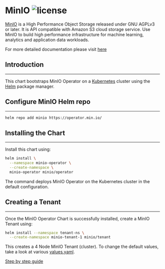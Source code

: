 # MinIO ![license](https://img.shields.io/badge/license-AGPL%20V3-blue)

[MinIO](https://min.io) is a High Performance Object Storage released under GNU AGPLv3 or later. It is API compatible
with Amazon S3 cloud storage service. Use MinIO to build high performance infrastructure for machine learning, analytics
and application data workloads.

For more detailed documentation please visit [here](https://docs.minio.io/)

## Introduction

------------

This chart bootstraps MinIO Operator on a [Kubernetes](http://kubernetes.io) cluster using the [Helm](https://helm.sh) package manager.

## Configure MinIO Helm repo

------------

```bash
helm repo add minio https://operator.min.io/
```

## Installing the Chart

------------

Install this chart using:

```bash
helm install \
  --namespace minio-operator \
  --create-namespace \
  minio-operator minio/operator
```

The command deploys MinIO Operator on the Kubernetes cluster in the default configuration.

## Creating a Tenant

------------

Once the MinIO Operator Chart is successfully installed, create a MinIO Tenant using:

```bash
helm install --namespace tenant-ns \
  --create-namespace minio-tenant-1 minio/tenant
```

This creates a 4 Node MinIO Tenant (cluster). To change the default values, take a look at various [values.yaml](https://github.com/minio/operator/blob/master/helm/tenant/values.yaml).

[Step by step guide](https://www.adaltas.com/en/2022/07/09/s3-object-storage-minio/)
